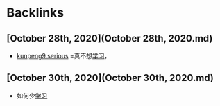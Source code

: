 
# Backlinks
## [October 28th, 2020](October 28th, 2020.md)
- [kunpeng9.serious](kunpeng9.serious.md) =真不想[学习](学习.md)，

## [October 30th, 2020](October 30th, 2020.md)
- 如何少[学习](学习.md)

